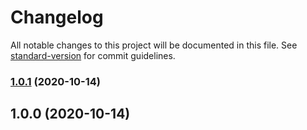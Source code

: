 # Changelog

All notable changes to this project will be documented in this file. See [standard-version](https://github.com/conventional-changelog/standard-version) for commit guidelines.

### [1.0.1](https://github.com/waitingsong/npm-base/compare/v1.0.0...v1.0.1) (2020-10-14)

## 1.0.0 (2020-10-14)
